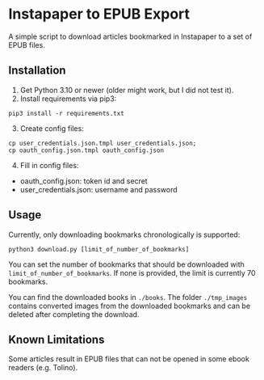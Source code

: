 # Instapaper to EPUB Export

A simple script to download articles bookmarked in Instapaper to a set of EPUB files.

## Installation

 1. Get Python 3.10 or newer (older might work, but I did not test it).
 2. Install requirements via pip3:
```
pip3 install -r requirements.txt
```
 3. Create config files: 
```
cp user_credentials.json.tmpl user_credentials.json;
cp oauth_config.json.tmpl oauth_config.json
``` 
 4. Fill in config files: 
  - oauth_config.json: token id and secret
  - user_credentials.json: username and password

## Usage

Currently, only downloading bookmarks chronologically is supported:

```
python3 download.py [limit_of_number_of_bookmarks]
```

You can set the number of bookmarks that should be downloaded with `limit_of_number_of_bookmarks`. If none is provided, the limit is currently 70 bookmarks.

You can find the downloaded books in `./books`. The folder `./tmp_images` contains converted images from the downloaded bookmarks and can be deleted after completing the download.

## Known Limitations

Some articles result in EPUB files that can not be opened in some ebook readers (e.g. Tolino).